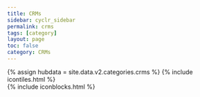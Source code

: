 ```yaml
---
title: CRMs
sidebar: cyclr_sidebar
permalink: crms
tags: [category]
layout: page
toc: false
category: CRMs
---
```

{% assign hubdata = site.data.v2.categories.crms %}
{% include icontiles.html %}	
{% include iconblocks.html %}	
